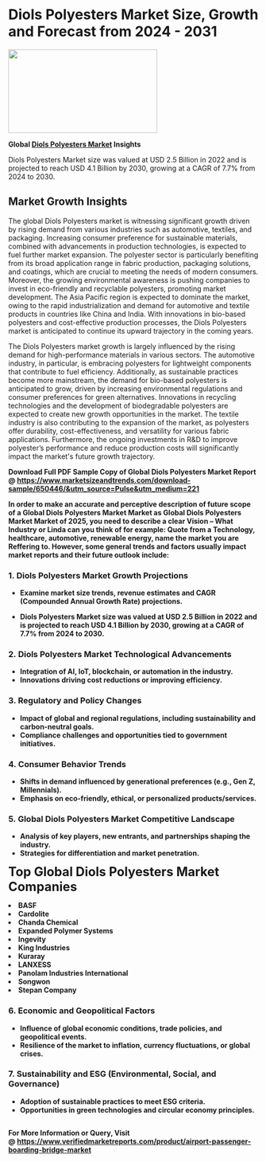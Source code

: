 <H1>Diols Polyesters Market Size, Growth and Forecast from 2024 - 2031</H1><img class="aligncenter size-medium wp-image-584254" src="https://thirdeyenews.in/wp-content/uploads/2024/09/Global-Market-Research-300x168.jpeg" alt="" width="300" height="168" /><p><strong>Global&nbsp;<a href="https://www.marketsizeandtrends.com/download-sample/650446/&amp;utm_source=Pulse&amp;utm_medium=221">Diols Polyesters Market</a> Insights</strong></p><p>Diols Polyesters Market size was valued at USD 2.5 Billion in 2022 and is projected to reach USD 4.1 Billion by 2030, growing at a CAGR of 7.7% from 2024 to 2030.</p><p><h2>Market Growth Insights</h2> <p>The global Diols Polyesters market is witnessing significant growth driven by rising demand from various industries such as automotive, textiles, and packaging. Increasing consumer preference for sustainable materials, combined with advancements in production technologies, is expected to fuel further market expansion. The polyester sector is particularly benefiting from its broad application range in fabric production, packaging solutions, and coatings, which are crucial to meeting the needs of modern consumers. Moreover, the growing environmental awareness is pushing companies to invest in eco-friendly and recyclable polyesters, promoting market development. The Asia Pacific region is expected to dominate the market, owing to the rapid industrialization and demand for automotive and textile products in countries like China and India. With innovations in bio-based polyesters and cost-effective production processes, the Diols Polyesters market is anticipated to continue its upward trajectory in the coming years.</p> <p><strong></strong></p> <p>The Diols Polyesters market growth is largely influenced by the rising demand for high-performance materials in various sectors. The automotive industry, in particular, is embracing polyesters for lightweight components that contribute to fuel efficiency. Additionally, as sustainable practices become more mainstream, the demand for bio-based polyesters is anticipated to grow, driven by increasing environmental regulations and consumer preferences for green alternatives. Innovations in recycling technologies and the development of biodegradable polyesters are expected to create new growth opportunities in the market. The textile industry is also contributing to the expansion of the market, as polyesters offer durability, cost-effectiveness, and versatility for various fabric applications. Furthermore, the ongoing investments in R&D to improve polyester’s performance and reduce production costs will significantly impact the market's future growth trajectory.</p> <p><strong></p><p><span class=""><strong>Download Full PDF Sample Copy of Global Diols Polyesters Market Report</strong> @ <a href="https://www.marketsizeandtrends.com/download-sample/650446/&amp;utm_source=Pulse&amp;utm_medium=221" target="_blank">https://www.marketsizeandtrends.com/download-sample/650446/&amp;utm_source=Pulse&amp;utm_medium=221</a></span></p><p>In order to make an accurate and perceptive description of future scope of a Global&nbsp;Diols Polyesters Market Market as Global&nbsp;Diols Polyesters Market Market of 2025, you need to describe a clear Vision &ndash; What Industry or Linda can you think of for example: Quote from a Technology, healthcare, automotive, renewable energy, name the market you are Reffering to. However, some general trends and factors usually impact market reports and their future outlook include:</p><h3>1.&nbsp;<strong>Diols Polyesters Market Growth Projections</strong></h3><ul><li>Examine market size trends, revenue estimates and CAGR (Compounded Annual Growth Rate) projections.</li><li><p>Diols Polyesters Market size was valued at USD 2.5 Billion in 2022 and is projected to reach USD 4.1 Billion by 2030, growing at a CAGR of 7.7% from 2024 to 2030.</p></li></ul><h3>2.&nbsp;<strong>Diols Polyesters Market Technological Advancements</strong></h3><ul><li>Integration of AI, IoT, blockchain, or automation in the industry.</li><li>Innovations driving cost reductions or improving efficiency.</li></ul><h3>3.&nbsp;<strong>Regulatory and Policy Changes</strong></h3><ul><li>Impact of global and regional regulations, including sustainability and carbon-neutral goals.</li><li>Compliance challenges and opportunities tied to government initiatives.</li></ul><h3>4.&nbsp;<strong>Consumer Behavior Trends</strong></h3><ul><li>Shifts in demand influenced by generational preferences (e.g., Gen Z, Millennials).</li><li>Emphasis on eco-friendly, ethical, or personalized products/services.</li></ul><h3>5.&nbsp;<strong>Global Diols Polyesters Market Competitive Landscape</strong></h3><ul><li>Analysis of key players, new entrants, and partnerships shaping the industry.</li><li>Strategies for differentiation and market penetration.</li></ul><p data-pm-slice="1 1 []"><span style="color: inherit; font-family: inherit; font-size: 25px;">Top Global Diols Polyesters Market Companies</span></p><div class="" data-test-id=""><p><li>BASF</li><li> Cardolite</li><li> Chanda Chemical</li><li> Expanded Polymer Systems</li><li> Ingevity</li><li> King Industries</li><li> Kuraray</li><li> LANXESS</li><li> Panolam Industries International</li><li> Songwon</li><li> Stepan Company</li></p></div><h3>6.&nbsp;<strong>Economic and Geopolitical Factors</strong></h3><ul><li>Influence of global economic conditions, trade policies, and geopolitical events.</li><li>Resilience of the market to inflation, currency fluctuations, or global crises.</li></ul><h3>7.&nbsp;<strong>Sustainability and ESG (Environmental, Social, and Governance)</strong></h3><ul><li>Adoption of sustainable practices to meet ESG criteria.</li><li>Opportunities in green technologies and circular economy principles.</li></ul><h2><strong style="font-size: 14px;">For More Information or Query, Visit @&nbsp;</strong><a style="background-color: #ffffff; font-size: 14px;" href="https://www.marketsizeandtrends.com/report/diols-polyesters-market/" target="_blank">https://www.verifiedmarketreports.com/product/airport-passenger-boarding-bridge-market</a></h2>
